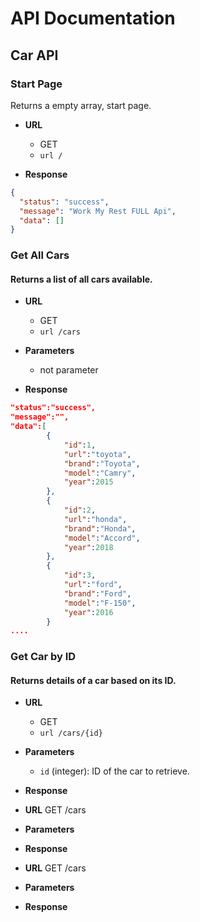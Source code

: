 # API Documentation

## Car API

### Start Page

Returns a empty array, start page.

- **URL**
    - GET
    - ```url / ```

- **Response**
```json
{
  "status": "success",
  "message": "Work My Rest FULL Api",
  "data": []
}
```

### Get All Cars

#### Returns a list of all cars available.

- **URL**
    - GET
    - ```url /cars ```

- **Parameters**
    - not parameter
  
- **Response**
```json
"status":"success",
"message":"",
"data":[
        {
            "id":1,
            "url":"toyota",
            "brand":"Toyota",
            "model":"Camry",
            "year":2015
        },
        {
            "id":2,
            "url":"honda",
            "brand":"Honda",
            "model":"Accord",
            "year":2018
        },
        {
            "id":3,
            "url":"ford",
            "brand":"Ford",
            "model":"F-150",
            "year":2016
        }
....
```

### Get Car by ID

#### Returns details of a car based on its ID.

- **URL**
    - GET
    - ```url /cars/{id} ```

- **Parameters**
    - ``` id ``` (integer): ID of the car to retrieve.
- **Response**



- **URL**
  GET  /cars

- **Parameters**

- **Response**


- **URL**
  GET  /cars

- **Parameters**

- **Response**
  
